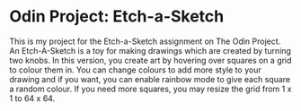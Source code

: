 # Odin Project: Etch-a-Sketch

This is my project for the Etch-a-Sketch assignment on The Odin Project. An Etch-A-Sketch is a toy for making drawings which are created by turning two knobs. In this version, you create art by hovering over squares on a grid to colour them in. You can change colours to add more style to your drawing and if you want, you can enable rainbow mode to give each square a random colour. If you need more squares, you may resize the grid from 1 x 1 to 64 x 64. 
